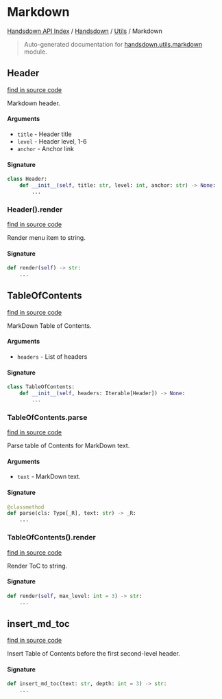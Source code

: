 # Markdown

[Handsdown API Index](../../README.md#handsdown-api-index) /
[Handsdown](../index.md#handsdown) /
[Utils](./index.md#utils) /
Markdown

> Auto-generated documentation for [handsdown.utils.markdown](https://github.com/vemel/handsdown/blob/main/handsdown/utils/markdown.py) module.

## Header

[find in source code](https://github.com/vemel/handsdown/blob/main/handsdown/utils/markdown.py#L9)

Markdown header.

#### Arguments

- `title` - Header title
- `level` - Header level, 1-6
- `anchor` - Anchor link

#### Signature

```python
class Header:
    def __init__(self, title: str, level: int, anchor: str) -> None:
        ...
```

### Header().render

[find in source code](https://github.com/vemel/handsdown/blob/main/handsdown/utils/markdown.py#L24)

Render menu item to string.

#### Signature

```python
def render(self) -> str:
    ...
```



## TableOfContents

[find in source code](https://github.com/vemel/handsdown/blob/main/handsdown/utils/markdown.py#L32)

MarkDown Table of Contents.

#### Arguments

- `headers` - List of headers

#### Signature

```python
class TableOfContents:
    def __init__(self, headers: Iterable[Header]) -> None:
        ...
```

### TableOfContents.parse

[find in source code](https://github.com/vemel/handsdown/blob/main/handsdown/utils/markdown.py#L43)

Parse table of Contents for MarkDown text.

#### Arguments

- `text` - MarkDown text.

#### Signature

```python
@classmethod
def parse(cls: Type[_R], text: str) -> _R:
    ...
```

### TableOfContents().render

[find in source code](https://github.com/vemel/handsdown/blob/main/handsdown/utils/markdown.py#L71)

Render ToC to string.

#### Signature

```python
def render(self, max_level: int = 3) -> str:
    ...
```



## insert_md_toc

[find in source code](https://github.com/vemel/handsdown/blob/main/handsdown/utils/markdown.py#L87)

Insert Table of Contents before the first second-level header.

#### Signature

```python
def insert_md_toc(text: str, depth: int = 3) -> str:
    ...
```



